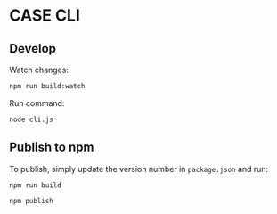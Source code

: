 # CASE CLI

## Develop

Watch changes:

```bash
npm run build:watch
```

Run command:

```bash
node cli.js
```

## Publish to npm

To publish, simply update the version number in `package.json` and run:

```bash
npm run build

npm publish
```
